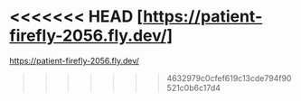 <<<<<<< HEAD
[https://patient-firefly-2056.fly.dev/]
=======
https://patient-firefly-2056.fly.dev/
>>>>>>> 4632979c0cfef619c13cde794f90521c0b6c17d4
